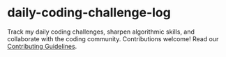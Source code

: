 # daily-coding-challenge-log
Track my daily coding challenges, sharpen algorithmic skills, and collaborate with the coding community. Contributions welcome! Read our [Contributing Guidelines](CONTRIBUTING.md).
